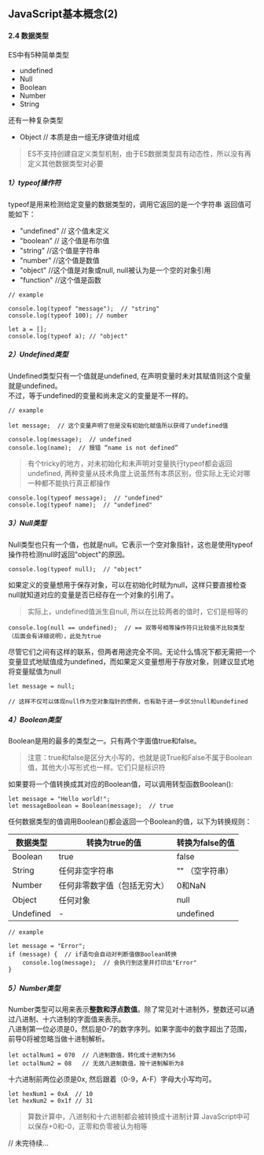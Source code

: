 ## JavaScript基本概念(2)

#### 2.4 数据类型
ES中有5种简单类型
- undefined
- Null
- Boolean
- Number
- String

还有一种复杂类型
- Object // 本质是由一组无序键值对组成

> ES不支持创建自定义类型机制，由于ES数据类型具有动态性，所以没有再定义其他数据类型对必要

##### 1）typeof操作符
typeof是用来检测给定变量的数据类型的，调用它返回的是一个字符串
返回值可能如下：
- "undefined"  // 这个值未定义
- "boolean"  // 这个值是布尔值
- "string"  //这个值是字符串
- "number"  //这个值是数值
- "object"  //这个值是对象或null, null被认为是一个空的对象引用
- "function"  //这个值是函数


```
// example

console.log(typeof "message");  // "string"
console.log(typeof 100); // number

let a = [];
console.log(typeof a); // "object"
```

##### 2）Undefined类型
Undefined类型只有一个值就是undefined, 在声明变量时未对其赋值则这个变量就是undefined。
<br/>
不过，等于undefined的变量和尚未定义的变量是不一样的。

```
// example

let message;  // 这个变量声明了但是没有初始化赋值所以获得了undefined值

console.log(message);  // undefined
console.log(name);  // 报错 “name is not defined”
```

> 有个tricky的地方，对未初始化和未声明对变量执行typeof都会返回undefined, 两种变量从技术角度上说虽然有本质区别，但实际上无论对哪一种都不能执行真正都操作

```
console.log(typeof message);  // "undefined"
console.log(typeof name);  // "undefined"
```

##### 3）Null类型
Null类型也只有一个值，也就是null。它表示一个空对象指针，这也是使用typeof操作符检测null时返回"object"的原因。

```
console.log(typeof null);  // "object"
```

如果定义的变量想用于保存对象，可以在初始化时赋为null，这样只要直接检查null就知道对应的变量是否已经存在一个对象的引用了。

> 实际上，undefined值派生自null, 所以在比较两者的值时，它们是相等的

```
console.log(null == undefined);  // == 双等号相等操作符只比较值不比较类型（后面会有详细说明），此处为true
```
尽管它们之间有这样的联系，但两者用途完全不同。无论什么情况下都无需把一个变量显式地赋值成为undefined，而如果定义变量想用于存放对象，则建议显式地将变量赋值为null

```
let message = null;

// 这样不仅可以体现null作为空对象指针的惯例，也有助于进一步区分null和undefined
```

##### 4）Boolean类型
Boolean是用的最多的类型之一。只有两个字面值true和false。
> 注意：true和false是区分大小写的，也就是说True和False不属于Boolean值，其他大小写形式也一样。它们只是标识符

如果要将一个值转换成其对应的Boolean值，可以调用转型函数Boolean():

```
let message = "Hello world!";
let messageBoolean = Boolean(message);  // true
```
任何数据类型的值调用Boolean()都会返回一个Boolean的值，以下为转换规则：

数据类型 | 转换为true的值 | 转换为false的值
---|---|---
Boolean | true | false
String | 任何非空字符串 | "" （空字符串）
Number | 任何非零数字值（包括无穷大） | 0和NaN
Object | 任何对象 | null
Undefined | - | undefined

```
// example

let message = "Error";
if (message) {  // if语句会自动对判断值做Boolean转换
    console.log(message);  // 会执行到这里并打印出"Error"
}

```

##### 5）Number类型
Number类型可以用来表示**整数和浮点数值**。除了常见对十进制外，整数还可以通过八进制、十六进制的字面值来表示。<br>
八进制第一位必须是0，然后是0-7的数字序列。如果字面中的数字超出了范围，前导0将被忽略当做十进制解析。

```
let octalNum1 = 070  // 八进制数值，转化成十进制为56
let octalNum2 = 08   // 无效八进制数值，按十进制解析为8
```

十六进制前两位必须是0x, 然后跟着（0-9，A-F）字母大小写均可。

```
let hexNum1 = 0xA  // 10
let hexNum2 = 0x1f // 31
```
> 算数计算中，八进制和十六进制都会被转换成十进制计算
> JavaScript中可以保存+0和-0，正零和负零被认为相等


// 未完待续...